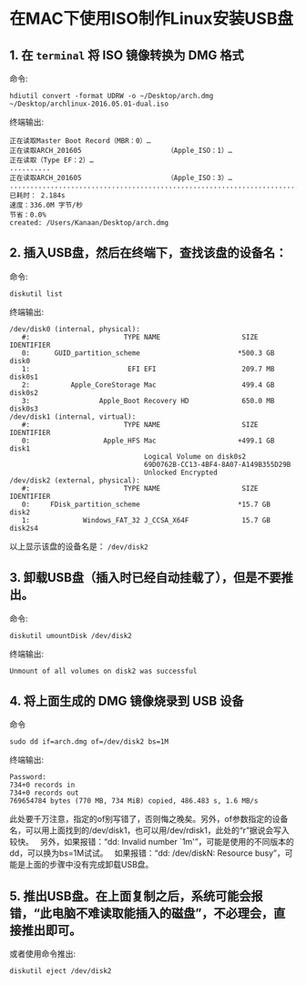 # 在MAC下使用ISO制作Linux安装USB盘
## 1. 在 `terminal` 将 ISO 镜像转换为 DMG 格式

命令:


```
hdiutil convert -format UDRW -o ~/Desktop/arch.dmg ~/Desktop/archlinux-2016.05.01-dual.iso
```

终端输出:

```
正在读取Master Boot Record（MBR：0）…
正在读取ARCH_201605                     （Apple_ISO：1）…
正在读取（Type EF：2）…
..........
正在读取ARCH_201605                     （Apple_ISO：3）…
........................................................................................................................................................................................................
已耗时： 2.184s
速度：336.0M 字节/秒
节省：0.0%
created: /Users/Kanaan/Desktop/arch.dmg
```

## 2. 插入USB盘，然后在终端下，查找该盘的设备名：

命令:

```
diskutil list
```

终端输出:

```
/dev/disk0 (internal, physical):
   #:                       TYPE NAME                    SIZE       IDENTIFIER
   0:      GUID_partition_scheme                        *500.3 GB   disk0
   1:                        EFI EFI                     209.7 MB   disk0s1
   2:          Apple_CoreStorage Mac                     499.4 GB   disk0s2
   3:                 Apple_Boot Recovery HD             650.0 MB   disk0s3
/dev/disk1 (internal, virtual):
   #:                       TYPE NAME                    SIZE       IDENTIFIER
   0:                  Apple_HFS Mac                    +499.1 GB   disk1
                                 Logical Volume on disk0s2
                                 69D0762B-CC13-4BF4-8A07-A149B355D29B
                                 Unlocked Encrypted
/dev/disk2 (external, physical):
   #:                       TYPE NAME                    SIZE       IDENTIFIER
   0:     FDisk_partition_scheme                        *15.7 GB    disk2
   1:             Windows_FAT_32 J_CCSA_X64F             15.7 GB    disk2s4
```

以上显示该盘的设备名是： `/dev/disk2`

## 3. 卸载USB盘（插入时已经自动挂载了），但是不要推出。

命令:

```
diskutil umountDisk /dev/disk2
```

终端输出:

```
Unmount of all volumes on disk2 was successful
```

## 4. 将上面生成的 DMG 镜像烧录到 USB 设备

命令

```
sudo dd if=arch.dmg of=/dev/disk2 bs=1M
```

终端输出:

```
Password:
734+0 records in
734+0 records out
769654784 bytes (770 MB, 734 MiB) copied, 486.483 s, 1.6 MB/s
```

此处要千万注意，指定的of别写错了，否则悔之晚矣。另外，of参数指定的设备名，可以用上面找到的/dev/disk1，也可以用/dev/rdisk1，此处的“r”据说会写入较快。
 
另外，如果报错：“dd: Invalid number `1m'”，可能是使用的不同版本的dd，可以换为bs=1M试试。
 
如果报错：“dd: /dev/diskN: Resource busy”，可能是上面的步骤中没有完成卸载USB盘。

## 5. 推出USB盘。在上面复制之后，系统可能会报错，“此电脑不难读取能插入的磁盘”，不必理会，直接推出即可。

或者使用命令推出:

```
diskutil eject /dev/disk2
```


